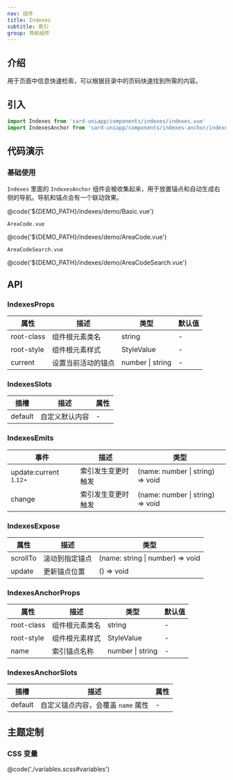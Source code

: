 ```yaml
---
nav: 组件
title: Indexes
subtitle: 索引
group: 导航组件
---
```


## 介绍

用于页面中信息快速检索，可以根据目录中的页码快速找到所需的内容。

## 引入

```ts
import Indexes from 'sard-uniapp/components/indexes/indexes.vue'
import IndexesAnchor from 'sard-uniapp/components/indexes-anchor/indexes-anchor.vue'
```

## 代码演示

### 基础使用

`Indexes` 里面的 `IndexesAnchor` 组件会被收集起来，用于放置锚点和自动生成右侧的导航。导航和锚点会有一个联动效果。

@code('${DEMO_PATH}/indexes/demo/Basic.vue')

`AreaCode.vue`

@code('${DEMO_PATH}/indexes/demo/AreaCode.vue')

`AreaCodeSearch.vue`

@code('${DEMO_PATH}/indexes/demo/AreaCodeSearch.vue')

## API

### IndexesProps

| 属性       | 描述               | 类型             | 默认值 |
| ---------- | ------------------ | ---------------- | ------ |
| root-class | 组件根元素类名     | string           | -      |
| root-style | 组件根元素样式     | StyleValue       | -      |
| current    | 设置当前活动的锚点 | number \| string | -      |

### IndexesSlots

| 插槽    | 描述           | 属性 |
| ------- | -------------- | ---- |
| default | 自定义默认内容 | -    |

### IndexesEmits

| 事件                            | 描述               | 类型                             |
| ------------------------------- | ------------------ | -------------------------------- |
| update:current <sup>1.12+</sup> | 索引发生变更时触发 | (name: number \| string) => void |
| change                          | 索引发生变更时触发 | (name: number \| string) => void |

### IndexesExpose

| 属性     | 描述           | 类型                             |
| -------- | -------------- | -------------------------------- |
| scrollTo | 滚动到指定锚点 | (name: string \| number) => void |
| update   | 更新锚点位置   | () => void                       |

### IndexesAnchorProps

| 属性       | 描述           | 类型             | 默认值 |
| ---------- | -------------- | ---------------- | ------ |
| root-class | 组件根元素类名 | string           | -      |
| root-style | 组件根元素样式 | StyleValue       | -      |
| name       | 索引锚点名称   | number \| string | -      |

### IndexesAnchorSlots

| 插槽    | 描述                               | 属性 |
| ------- | ---------------------------------- | ---- |
| default | 自定义锚点内容，会覆盖 `name` 属性 | -    |

## 主题定制

### CSS 变量

@code('./variables.scss#variables')
